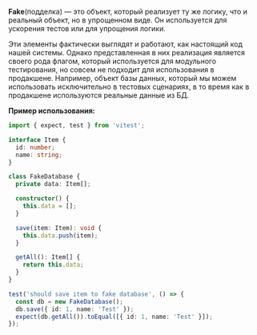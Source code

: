 **Fake**(подделка) — это объект, который реализует ту же логику, что и реальный объект, но в упрощенном виде. Он используется для ускорения тестов или для упрощения логики.

Эти элементы фактически выглядят и работают, как настоящий код нашей системы. Однако представленная в них реализация является своего рода флагом, который используется для модульного тестирования, но совсем не подходит для использования в продакшене. Например, объект базы данных, который мы можем использовать исключительно в тестовых сценариях, в то время как в продакшене используются реальные данные из БД.

**Пример использования:**

```ts
import { expect, test } from 'vitest';

interface Item {
  id: number;
  name: string;
}

class FakeDatabase {
  private data: Item[];

  constructor() {
    this.data = [];
  }

  save(item: Item): void {
    this.data.push(item);
  }

  getAll(): Item[] {
    return this.data;
  }
}

test('should save item to fake database', () => {
  const db = new FakeDatabase();
  db.save({ id: 1, name: 'Test' });
  expect(db.getAll()).toEqual([{ id: 1, name: 'Test' }]);
});
```